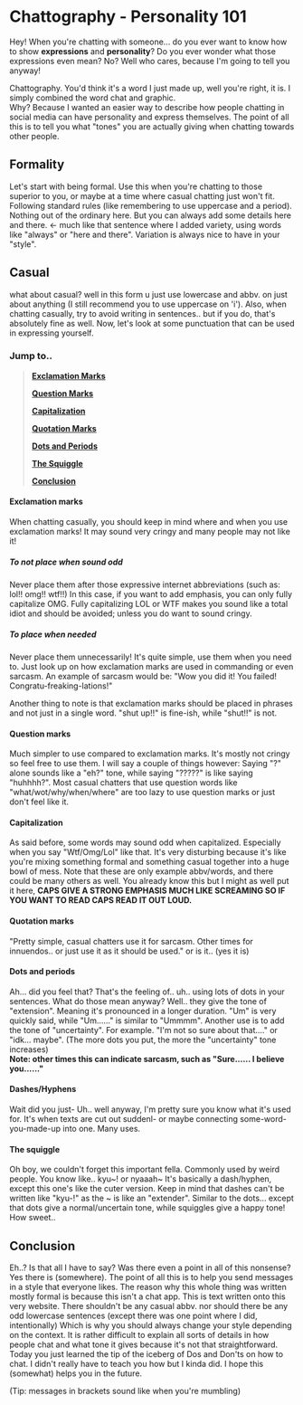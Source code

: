 Chattography - Personality 101
===============================

Hey! When you're chatting with someone... do you ever want to know how to show **expressions** and **personality**? 
Do you ever wonder what those expressions even mean? No? Well who cares, because I'm going to tell you anyway!

Chattography. You'd think it's a word I just made up, well you're right, it is. I simply combined the word chat and graphic.  
Why? Because I wanted an easier way to describe how people chatting in social media can have personality and express themselves. 
The point of all this is to tell you what "tones" you are actually giving when chatting towards other people. 

## Formality 
Let's start with being formal. Use this when you're chatting to those superior to you, or maybe at a time where casual chatting just won't fit. 
Following standard rules (like remembering to use uppercase and a period). Nothing out of the ordinary here. 
But you can always add some details here and there. <- much like that sentence where I added variety, using words like "always" or "here and there". 
Variation is always nice to have in your "style". 

## Casual 
what about casual? well in this form u just use lowercase and abbv. 
on just about anything (I still recommend you to use uppercase on 'i'). 
Also, when chatting casually, try to avoid writing in sentences.. but if you do, that's absolutely fine as well. 
Now, let's look at some punctuation that can be used in expressing yourself. 

### Jump to..
> **[Exclamation Marks](#exc)**
>
> **[Question Marks](#ques)**
>
> **[Capitalization](#caps)**
>
> **[Quotation Marks](#quot)**
>
> **[Dots and Periods](#dots)**
>
> **[The Squiggle](#squig)**
>
> **[Conclusion](#conclusion)**


<p id="exc"></p>

#### Exclamation marks 

When chatting casually, you should keep in mind where and when you use exclamation marks! It may sound very cringy and many people may not like it! 

##### To not place when sound odd 
Never place them after those expressive internet abbreviations (such as: lol!! omg!! wtf!!) 
In this case, if you want to add emphasis, you can only fully capitalize OMG. 
Fully capitalizing LOL or WTF makes you sound like a total idiot and should be avoided; unless you do want to sound cringy. 

##### To place when needed 
Never place them unnecessarily! It's quite simple, use them when you need to. 
Just look up on how exclamation marks are used in commanding or even sarcasm. An example of sarcasm would be: "Wow you did it! You failed! Congratu-freaking-lations!" 

Another thing to note is that exclamation marks should be placed in phrases and not just in a single word. 
"shut up!!" is fine-ish, while "shut!!" is not. 

<p id="ques"></p>

#### Question marks 
Much simpler to use compared to exclamation marks. It's mostly not cringy so feel free to use them. 
I will say a couple of things however: Saying "?" alone sounds like a "eh?" tone, while saying "?????" is like saying "huhhhh?". 
Most casual chatters that use question words like "what/wot/why/when/where" are too lazy to use question marks or just don't feel like it. 

<p id="caps"></p>

#### Capitalization 
As said before, some words may sound odd when capitalized. Especially when you say "Wtf/Omg/Lol" like that. 
It's very disturbing because it's like you're mixing something formal and something casual together into a huge bowl of mess. 
Note that these are only example abbv/words, and there could be many others as well. You already know this but I might as well put it here, **CAPS GIVE A STRONG EMPHASIS MUCH LIKE SCREAMING
SO IF YOU WANT TO READ CAPS READ IT OUT LOUD.**

<p id="quot"></p>

#### Quotation marks 
"Pretty simple, casual chatters use it for sarcasm. Other times for innuendos.. or just use it as it should be used." or is it.. (yes it is)

<p id="dots"></p>

#### Dots and periods 
Ah... did you feel that? That's the feeling of.. uh.. using lots of dots in your sentences. What do those mean anyway? 
Well.. they give the tone of "extension". Meaning it's pronounced in a longer duration. "Um" is very quickly said, while "Um......" is similar to "Ummmm". 
Another use is to add the tone of "uncertainty". For example. "I'm not so sure about that...." or "idk... maybe". (The more dots you put, the more the "uncertainty" tone increases) 
<br>
**Note: other times this can indicate sarcasm, such as "Sure...... I believe you......"**

<p id="dash"></p>

#### Dashes/Hyphens 
Wait did you just- Uh.. well anyway, I'm pretty sure you know what it's used for. It's when texts are cut out suddenl- or maybe connecting some-word-you-made-up into one. Many uses. 

<p id="squig"></p>

#### The squiggle 
Oh boy, we couldn't forget this important fella. Commonly used by weird people. You know like.. kyu~! or nyaaah~
It's basically a dash/hyphen, except this one's like the cuter version. Keep in mind that dashes can't be written like "kyu-!" as the ~ is like an "extender". 
Similar to the dots... except that dots give a normal/uncertain tone, while squiggles give a happy tone! How sweet.. 

<p id="conclusion"></p>

## Conclusion
Eh..? Is that all I have to say? Was there even a point in all of this nonsense? Yes there is (somewhere). 
The point of all this is to help you send messages in a style that everyone likes. The reason why this whole thing was written mostly formal is because this isn't a chat app. 
This is text written onto this very website. There shouldn't be any casual abbv. nor should there be any odd lowercase sentences (except there was one point where I did, intentionally) 
Which is why you should always change your style depending on the context. 
It is rather difficult to explain all sorts of details in how people chat and what tone it gives because it's not that straightforward. 
Today you just learned the tip of the iceberg of Dos and Don'ts on how to chat. I didn't really have to teach you how but I kinda did. 
I hope this (somewhat) helps you in the future. 

(Tip: messages in brackets sound like when you're mumbling)